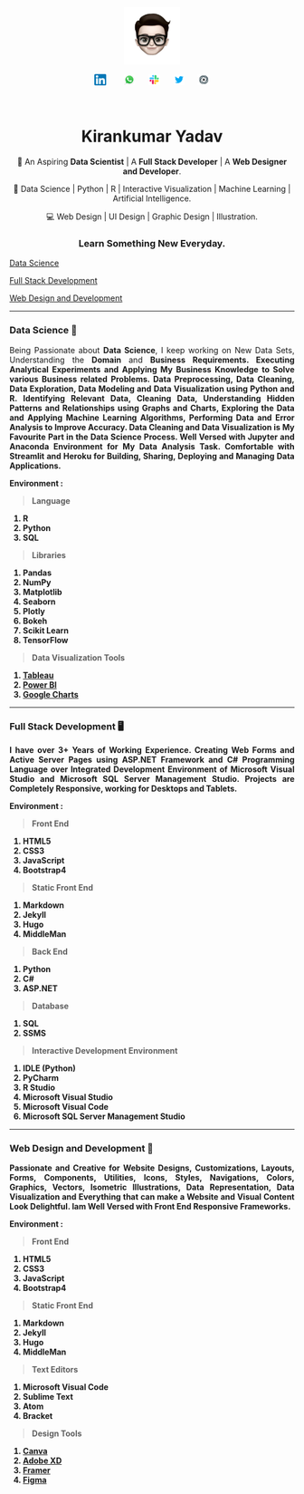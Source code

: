 <p align="center">
  <a href="https://getbootstrap.com/">
<img src="Image/Me.png" alt="Kirankumar" width="20%">
  </a>
</p>

<p align="center" width="100%">
  <a href="https://www.linkedin.com/in/kk7296/"><img src="Image/linkedin.png" alt="LinkedIn" width="4%" title="KK7296"></a>&nbsp;&nbsp;&nbsp;&nbsp;&nbsp;&nbsp;&nbsp;
  <a href="https://wa.me/[+919004967226]"><img src="Image/whatsapp.svg" width="4%" alt="Whatsapp" title="+919004967226"></a>&nbsp;&nbsp;&nbsp;&nbsp;&nbsp;
  <a href="https://kirankumar7296.slack.com/"><img src="Image/Slack.png" width="4%" alt="Slack" title="Slack"></a>&nbsp;&nbsp;&nbsp;&nbsp;&nbsp;
  <a href="https://twitter.com/KIRAN7296KUMAR/"><img src="Image/Tweet.png" width="4%" alt="Twitter" title="KIRAN7296KUMAR"></a>&nbsp;&nbsp;&nbsp;&nbsp;&nbsp;
  <a href="https://repl.it/@KIRANKUMAR7296"><img src="Image/Replit.svg" width="4%" alt="Repl.it" title="KIRAN7296KUMAR"></a>
</p>

<br>

<h1 align="center">Kirankumar Yadav</h1>

<p align="center">🚀 An Aspiring <strong>Data Scientist</strong>  |  A <strong>Full Stack Developer</strong>  |  A <strong>Web Designer and Developer</strong>.</p>  
<p align="center">🤖 Data Science | Python | R | Interactive Visualization | Machine Learning | Artificial Intelligence.</p>
<p align="center">💻 Web Design | UI Design | Graphic Design | Illustration.</p>
<h3 align="center">Learn Something New Everyday.</h3>
  
[Data Science](#data-science)
  
[Full Stack Development](#full-stack-development)
  
[Web Design and Development](#web-design-and-development)
  
  ___
  
### <a name="data-science">Data Science 🤖</a>
<p align="justify">
Being Passionate about <strong>Data Science</strong>, I keep working on New Data Sets, Understanding the <strong>Domain</strong> and <strong>Business Requirements<strong>.
Executing <strong>Analytical Experiments</strong> and Applying My <strong>Business Knowledge</strong> to Solve various Business related Problems. Data Preprocessing, Data      Cleaning, Data Exploration, Data Modeling and Data Visualization using <strong>Python</strong> and <strong>R</strong>. Identifying Relevant Data, Cleaning Data, Understanding Hidden Patterns and Relationships using Graphs and Charts, Exploring the Data and Applying <strong>Machine Learning</strong> Algorithms, Performing Data and Error Analysis to Improve Accuracy. <strong>Data Cleaning</strong> and <strong>Data Visualization</strong> is My Favourite Part in the Data Science Process. Well Versed with <strong>Jupyter</strong> and <strong>Anaconda</strong> Environment for My <strong>Data Analysis</strong> Task. Comfortable with <strong>Streamlit</strong> and <strong>Heroku</strong> for Building, Sharing, Deploying and Managing Data Applications.
</p>
  
<p align="justify">Environment :</p>

> Language 
  <ol type = "1">
    <li> R</li>
    <li> Python</li>
    <li> SQL</li>
  </ol>  
  
> Libraries
 <ol type = "1">
    <li> Pandas</li>
    <li> NumPy</li>
    <li> Matplotlib</li>
    <li> Seaborn</li>
    <li> Plotly</li>
    <li> Bokeh</li>
    <li> Scikit Learn</li>
    <li> TensorFlow</li>
  </ol>  
  
> Data Visualization Tools 
  <ol type = "1">
    <li> <a href="https://www.tableau.com/" target="_blank">Tableau</a></li>
    <li> <a href="https://powerbi.microsoft.com/en-us/" target="_blank">Power BI</a></li>
    <li> <a href="https://developers.google.com/chart" target="_blank">Google Charts</a></li>
  </ol>  
  
___

### <a name="full-stack-development">Full Stack Development 🖥</a>
<p align="justify">
I have over <strong>3+</strong> Years of Working Experience. Creating <strong>Web Forms</strong> and <strong>Active Server Pages</strong> using <strong>ASP.NET</strong> Framework and <strong>C#</strong> Programming Language over Integrated Development Environment of <strong>Microsoft Visual Studio</strong> and <strong>Microsoft SQL Server Management Studio</strong>. Projects are Completely Responsive, working for Desktops and Tablets.
</p>

<p align="justify">Environment :</p>

> Front End
  <ol type = "1">
    <li> HTML5</li>
    <li> CSS3</li>
    <li> JavaScript</li>
    <li> Bootstrap4</li>
  </ol>

> Static Front End
  <ol type = "1">
    <li> Markdown</li>
    <li> Jekyll</li>
    <li> Hugo</li>
    <li> MiddleMan</li>
  </ol>

> Back End
  <ol type = "1">
    <li> Python</li>
    <li> C#</li>
    <li> ASP.NET</li>
  </ol>

> Database
  <ol type = "1">
    <li> SQL</li>
    <li> SSMS</li>
  </ol>

> Interactive Development Environment 
  <ol type = "1">
    <li> IDLE (Python)</li>
    <li> PyCharm</li>
    <li> R Studio</li>
    <li> Microsoft Visual Studio</li>
    <li> Microsoft Visual Code</li>
    <li> Microsoft SQL Server Management Studio</li>
  </ol>

----

### <a name="web-design-and-development">Web Design and Development 🎯</a>
<p align="justify">
Passionate and Creative for <strong>Website</strong> Designs, Customizations, Layouts, Forms, Components, Utilities, Icons, Styles, Navigations, Colors, Graphics, Vectors, Isometric Illustrations, <strong>Data Representation</strong>, <strong>Data Visualization</strong> and Everything that can make a <strong>Website</strong> and <strong>Visual Content</strong> Look Delightful. Iam Well Versed with <strong>Front End Responsive Frameworks</strong>.
</p>

<p align="justify">Environment :</p>

> Front End
  <ol type = "1">
    <li> HTML5</li>
    <li> CSS3</li>
    <li> JavaScript</li>
    <li> Bootstrap4</li>
  </ol>

> Static Front End
  <ol type = "1">
    <li> Markdown</li>
    <li> Jekyll</li>
    <li> Hugo</li>
    <li> MiddleMan</li>
  </ol>
  
  > Text Editors
  <ol type = "1">
    <li> Microsoft Visual Code</li>
    <li> Sublime Text</li>
    <li> Atom</li>
    <li> Bracket</li>
  </ol>
  
  > Design Tools 
  <ol type = "1">
  <li> <a href="https://www.canva.com/en_gb/" target="_blank">Canva</a></li>
  <li> <a href="https://www.adobe.com/in/products/xd.html" target="_blank">Adobe XD</a></li> 
  <li> <a href="https://www.framer.com/" target="_blank">Framer</a></li> 
  <li> <a href="https://www.figma.com/" target="_blank">Figma</a></li> 
  </ol>
  
  

